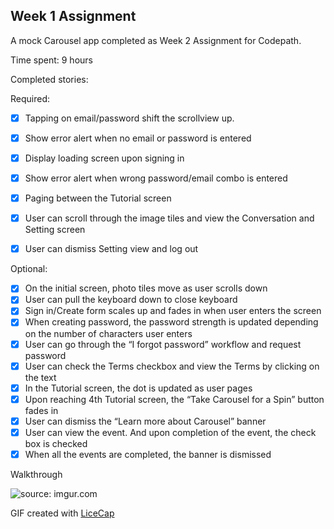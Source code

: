 ## Week 1 Assignment

A mock Carousel app completed as Week 2 Assignment for Codepath.

Time spent: 9 hours

Completed stories:

Required:
 * [x] Tapping on email/password shift the scrollview up.
 * [x] Show error alert when no email or password is entered
 * [x] Display loading screen upon signing in
 * [x] Show error alert when wrong password/email combo is entered
 * [x] Paging between the Tutorial screen
 * [x] User can scroll through the image tiles and view the Conversation and Setting screen
 * [x] User can dismiss Setting view and log out
 
 
 Optional:
 * [x] On the initial screen, photo tiles move as user scrolls down
 * [x] User can pull the keyboard down to close keyboard
 * [x] Sign in/Create form scales up and fades in when user enters the screen
 * [x] When creating password, the password strength is updated depending on the number of characters user enters
 * [x] User can go through the “I forgot password” workflow and request password
 * [x] User can check the Terms checkbox and view the Terms by clicking on the text
 * [x] In the Tutorial screen, the dot is updated as user pages
 * [x] Upon reaching 4th Tutorial screen, the “Take Carousel for a Spin” button fades in
 * [x] User can dismiss the “Learn more about Carousel” banner
 * [x] User can view the event. And upon completion of the event, the check box is checked
 * [x] When all the events are completed, the banner is dismissed

Walkthrough

<img src="http://i.imgur.com/r5udcgF.gif" title="source: imgur.com" />

GIF created with [LiceCap](http://www.cockos.com/licecap/)
